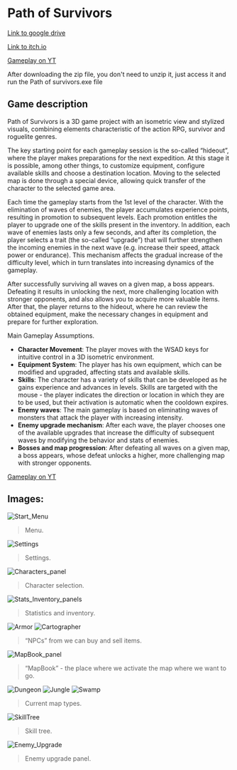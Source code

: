 # Path of Survivors
[Link to google drive](https://drive.google.com/file/d/18h_PIwM3Cu3Kq8-g4wJ2X5bZpkY4Ff__/view?usp=drive_link)

[Link to itch.io](https://gonzovip.itch.io/path-of-survivors)

[Gameplay on YT](https://youtu.be/cc3rMp5pJG8)

After downloading the zip file, you don't need to unzip it, just access it and run the Path of survivors.exe file

## Game description
Path of Survivors is a 3D game project with an isometric view and stylized visuals, combining elements characteristic of the action RPG, survivor and roguelite genres.

The key starting point for each gameplay session is the so-called “hideout”, where the player makes preparations for the next expedition. At this stage it is possible, among other things, to customize equipment, configure available skills and choose a destination location. Moving to the selected map is done through a special device, allowing quick transfer of the character to the selected game area.

Each time the gameplay starts from the 1st level of the character. With the elimination of waves of enemies, the player accumulates experience points, resulting in promotion to subsequent levels. Each promotion entitles the player to upgrade one of the skills present in the inventory. In addition, each wave of enemies lasts only a few seconds, and after its completion, the player selects a trait (the so-called “upgrade”) that will further strengthen the incoming enemies in the next wave (e.g. increase their speed, attack power or endurance). This mechanism affects the gradual increase of the difficulty level, which in turn translates into increasing dynamics of the gameplay.

After successfully surviving all waves on a given map, a boss appears. Defeating it results in unlocking the next, more challenging location with stronger opponents, and also allows you to acquire more valuable items. After that, the player returns to the hideout, where he can review the obtained equipment, make the necessary changes in equipment and prepare for further exploration.

Main Gameplay Assumptions.
- **Character Movement**: The player moves with the WSAD keys for intuitive control in a 3D isometric environment.
- **Equipment System**: The player has his own equipment, which can be modified and upgraded, affecting stats and available skills.
- **Skills**: The character has a variety of skills that can be developed as he gains experience and advances in levels. Skills are targeted with the mouse - the player indicates the direction or location in which they are to be used, but their activation is automatic when the cooldown expires.
- **Enemy waves**: The main gameplay is based on eliminating waves of monsters that attack the player with increasing intensity.
- **Enemy upgrade mechanism**: After each wave, the player chooses one of the available upgrades that increase the difficulty of subsequent waves by modifying the behavior and stats of enemies.
- **Bosses and map progression**: After defeating all waves on a given map, a boss appears, whose defeat unlocks a higher, more challenging map with stronger opponents.

[Gameplay on YT](https://youtu.be/cc3rMp5pJG8)

## Images:
![Start_Menu](https://github.com/user-attachments/assets/531cd889-8848-4018-b3f8-4f2ad7e962c9)
> Menu.

![Settings](https://github.com/user-attachments/assets/3b8b8aba-fbf9-4bf5-94f6-74f77050937c)
> Settings.

![Characters_panel](https://github.com/user-attachments/assets/b7f38862-9afc-43a5-a6b0-dbd3b9481397)
> Character selection.

![Stats_Inventory_panels](https://github.com/user-attachments/assets/fd4acb98-4100-4dc7-b0af-0a231f01465d)
> Statistics and inventory.

![Armor](https://github.com/user-attachments/assets/7eb04d5f-85d7-4456-b0e3-777775f9405b)
![Cartographer](https://github.com/user-attachments/assets/ab04e92b-20dc-4fcb-b783-22b25f42e588)
> “NPCs” from we can buy and sell items.

![MapBook_panel](https://github.com/user-attachments/assets/f2a1dc31-34af-4556-ae8a-ab586bc82749)
> “MapBook” - the place where we activate the map where we want to go.

![Dungeon](https://github.com/user-attachments/assets/9c1d2ae6-34b4-48d6-b2fe-cb3fef9106c0)
![Jungle](https://github.com/user-attachments/assets/856faba2-2e4b-451b-b73b-e0839cf35122)
![Swamp](https://github.com/user-attachments/assets/e80c2e0f-8e94-4e82-9345-8299b034f9c9)
> Current map types.

![SkillTree](https://github.com/user-attachments/assets/ac87f4c3-124d-4dd9-bff0-6b7c0677b903)
> Skill tree.

![Enemy_Upgrade](https://github.com/user-attachments/assets/cc4b474f-c926-4754-a413-37cc8be2b57e)
> Enemy upgrade panel.

